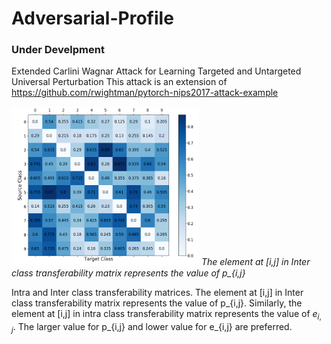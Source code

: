 # Adversarial-Profile
### Under Develpment
Extended Carlini Wagnar Attack for Learning Targeted and Untargeted Universal Perturbation
This attack is an extension of https://github.com/rwightman/pytorch-nips2017-attack-example 

<p>
    <img src="figs/MNIST_OutDist_Transferability.png" width=300>
    <em> The element at [i,j]  in Inter class transferability matrix represents the value of p_{i,j}</em>
</p>







Intra and Inter class transferability matrices.  The element at [i,j]  in Inter class transferability matrix represents the value of p_{i,j}. Similarly,  the element at [i,j]  in intra class transferability matrix  represents the value of $e_{i,j}$. The larger value for p_{i,j} and lower value for e_{i,j} are preferred.
